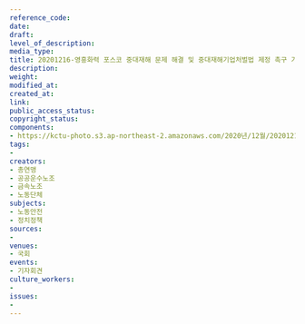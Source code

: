 ```yaml
---
reference_code: 
date: 
draft: 
level_of_description: 
media_type: 
title: 20201216-영흥화력 포스코 중대재해 문제 해결 및 중대재해기업처벌법 제정 촉구 기자회견
description: 
weight: 
modified_at: 
created_at: 
link: 
public_access_status: 
copyright_status: 
components:
- https://kctu-photo.s3.ap-northeast-2.amazonaws.com/2020년/12월/20201216-영흥화력+포스코+중대재해+문제+해결+및+중대재해기업처벌법+제정+촉구+기자회견/_PIG5302.JPG
tags:
- 
creators:
- 총연맹
- 공공운수노조
- 금속노조
- 노동단체
subjects:
- 노동안전
- 정치정책
sources:
- 
venues:
- 국회
events:
- 기자회견
culture_workers:
- 
issues:
- 
---
```


